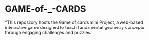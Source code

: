 # GAME-of-_-CARDS
"This repository hosts the Game of cards mini Project, a web-based interactive game designed to teach fundamental geometry concepts through engaging challenges and puzzles. 
